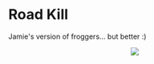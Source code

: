 # Road Kill
Jamie's version of froggers... but better :)

<div align="center">
  <img src="https://github.com/doyoojk/Road-Kill/blob/main/roadKill.gif">
</div>
